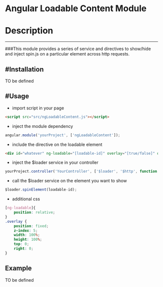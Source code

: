 Angular Loadable Content Module
======================

# Description
---------
###This module provides a series of service and directives to show/hide and inject spin.js on a particular element across http requests.

#Installation
---------
TO be defined

#Usage
---------
- import script in your page
```html
<script src="src/ngLoadableContent.js"></script>
```
- inject the module dependency
```js
angular.module('yourProject', ['ngLoadableContent']);
```
- include the directive on the loadable element 
```html
<div id="whatever" ng-loadable="[loadable-id]" overlay="[true/false]" options="{color:'#360',radius:5,lines:8}">Content</div>
```
- inject the $loader service in your controller 
```js
yourProject.controller('YourController', ['$loader', '$http', function ($loader, $http) { /*your methods*/ }]);
```
- call the $loader service on the element you want to show
```js
$loader.spinElement(loadable-id);
```
- additional css 
```css
[ng-loadable]{
    position: relative;
}
.overlay {
    position: fixed;
    z-index: 5;
    width: 100%;
    height: 100%;
    top: 0;
    right: 0;
}
```

Example
---------
TO be defined